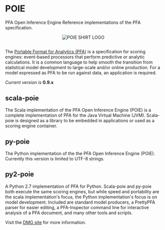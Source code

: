 # POIE

PFA Open Inference Engine Reference implementations of the PFA specification.  

<center><img src="https://s3.amazonaws.com/collinbennett.info/downloads/dmg/poie/shirt/poie-shirt_250x213.png" alt="POIE SHIRT LOGO"> </center>



##

The [Portable Format for Analytics (PFA)](http://dmg.org/pfa) is a specification for scoring engines: event-based processors that perform predictive or analytic calculations. It is a common language to help smooth the transition from statistical model development to large-scale and/or online production. For a model expressed as PFA to be run against data, an application is required.


_Current version is_ **0.9.x**


## scala-poie 
The Scala implementation of the PFA Open Inference Engine (POIE) is a complete implementation of PFA for the Java Virtual Machine (JVM).  Scala-poie is designed as a library to be embedded in applications or used as a scoring engine container.

## py-poie
The Python implementation of the the PFA Open Inference Engine (POIE).  Currently this version is limited to UTF-8 strings.

## py2-poie
A Python 2.7 implementation of PFA for Python. Scala-poie and py-poie both execute the same scoring engines, but while speed and portability are the scala implementation's focus, the Python implementation's focus is on model development. Included are standard model producers, a PrettyPFA parser for easier editing, a PFA-Inspector command line for interactive analysis of a PFA document, and many other tools and scripts.

Visit the [DMG site](http://dmg.org) for more information.
